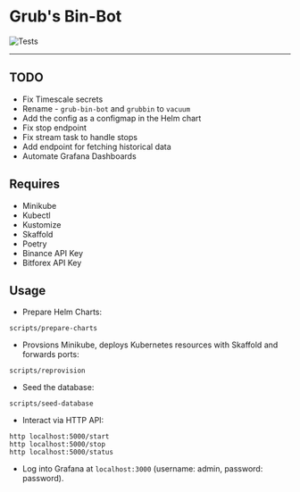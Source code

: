 # Grub's Bin-Bot
![Tests](https://github.com/rubberydub/grub-bin-bot/workflows/tests/badge.svg)

---

## TODO
- Fix Timescale secrets
- Rename - `grub-bin-bot` and `grubbin` to `vacuum`
- Add the config as a configmap in the Helm chart
- Fix stop endpoint
- Fix stream task to handle stops
- Add endpoint for fetching historical data
- Automate Grafana Dashboards


## Requires
- Minikube
- Kubectl
- Kustomize
- Skaffold
- Poetry
- Binance API Key
- Bitforex API Key


## Usage

- Prepare Helm Charts:
```
scripts/prepare-charts
```

- Provsions Minikube, deploys Kubernetes resources with Skaffold and forwards ports:
```
scripts/reprovision
```

- Seed the database:
```
scripts/seed-database
```

- Interact via HTTP API:
```
http localhost:5000/start
http localhost:5000/stop
http localhost:5000/status
```

- Log into Grafana at `localhost:3000` (username: admin, password: password).
